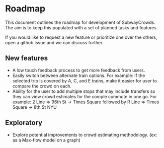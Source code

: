 # Roadmap

This document outlines the roadmap for development of SubwayCrowds. The aim is to keep this populated with a set of planned tasks and features.

If you would like to request a new feature or prioritize one over the others, open a github issue and we can discuss further.

## New features
-	A low touch feedback process to get more feedback from users.
-	Easily switch between alternate train options. For example: If the selected trip is covered by A, C, and E trains, make it easier for user to compare the crowd on each.
-	Ability for the user to add multiple stops that may include transfers so they can view crowd estimates for the comple commute in one go. For example: 2 Line => 96th St -> Times Square followed by R Line => Times Square -> 8th St NYU


## Exploratory
-	Explore potential improvements to crowd estimating methodology. (ex: as a Max-flow model on a graph)
